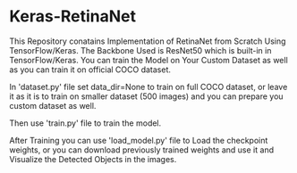 # Keras-RetinaNet

This Repository conatains Implementation of RetinaNet from Scratch Using TensorFlow/Keras. The Backbone Used is ResNet50 which is built-in
in TensorFlow/Keras. 
You can train the Model on Your Custom Dataset as well as you can train it on official COCO dataset.

In 'dataset.py' file set data_dir=None to train on full COCO dataset, or leave it as it is to train on smaller dataset (500 images) and you can 
prepare you custom dataset as well.

Then use 'train.py' file to train the model.

After Training you can use 'load_model.py' file to Load the checkpoint weights, or you can download previously trained weights and use it and 
Visualize the Detected Objects in the images.
